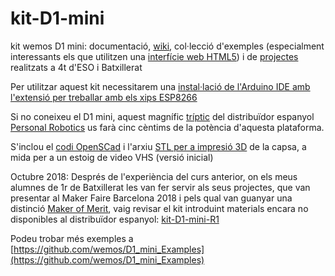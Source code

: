 # kit-D1-mini
kit wemos D1 mini: documentació, [wiki](https://github.com/jorts64/kit-D1-mini/wiki), col·lecció d'exemples (especialment interessants els que utilitzen una [interfície web HTML5](https://github.com/jorts64/kit-D1-mini/wiki/interf%C3%ADcie-web-HTML5)) i de [projectes](https://github.com/jorts64/kit-D1-mini/wiki/projectes) realitzats a 4t d'ESO i Batxillerat 

Per utilitzar aquest kit necessitarem una [instal·lació de l'Arduino IDE amb l'extensió per treballar amb els xips ESP8266](https://github.com/jorts64/kit-D1-mini/wiki/instal%C2%B7laci%C3%B3-de-l%27Arduino-IDE-amb-l%27extensi%C3%B3-per-treballar-amb-els-xips-ESP8266)

Si no coneixeu el D1 mini, aquest magnífic [tríptic](https://github.com/jorts64/kit-D1-mini/blob/master/docs/tr%C3%ADptico%20wemos%204.pdf) del distribuïdor espanyol [Personal Robotics](http://robotpersonal.es/es/89-wemoslolin) us farà cinc cèntims de la potència d'aquesta plataforma.

S'inclou el [codi OpenSCad](https://github.com/jorts64/kit-D1-mini/blob/master/docs/wemos%20kit%20R2.scad) i l'arxiu [STL per a impresió 3D](https://github.com/jorts64/kit-D1-mini/blob/master/docs/wemos%20kit%20R2.stl) de la capsa, a mida per a un estoig de video VHS (versió inicial)

Octubre 2018: Després de l'experiència del curs anterior, on els meus alumnes de 1r de Batxillerat les van fer servir als seus projectes, que van presentar al Maker Faire Barcelona 2018 i pels qual van guanyar una distinció [Maker of Merit](https://photos.app.goo.gl/EuWKkNK8kVJhk6tAA), vaig revisar el kit introduint materials encara no disponibles al distribuïdor espanyol: [kit-D1-mini-R1](https://github.com/jorts64/kit-D1-mini/wiki/kit-D1-mini-R1)

Podeu trobar més exemples a [https://github.com/wemos/D1_mini_Examples](https://github.com/wemos/D1_mini_Examples)
